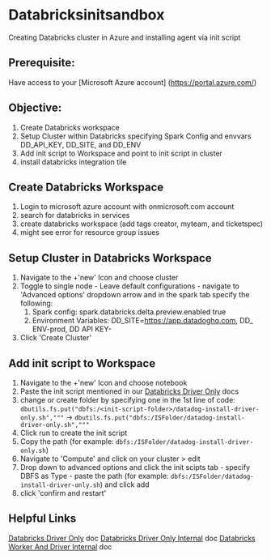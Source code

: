 # Databricksinitsandbox
Creating Databricks cluster in Azure and installing agent via init script

## Prerequisite: 
Have access to your [Microsoft Azure account] (https://portal.azure.com/)

## Objective:
1. Create Databricks workspace
2. Setup Cluster within Databricks specifying Spark Config and envvars DD_API_KEY, DD_SITE, and DD_ENV
3. Add init script to Workspace and point to init script in cluster
4. install databricks integration tile


## Create Databricks Workspace
1. Login to microsoft azure account with onmicrosoft.com account
2. search for databricks in services
3. create databricks workspace (add tags creator, myteam, and ticketspec)
4. might see error for resource group issues


## Setup Cluster in Databricks Workspace
1. Navigate to the +'new' Icon and choose cluster
2. Toggle to single node - Leave default configurations - navigate to 'Advanced options' dropdown arrow and in the spark tab specify the following:
   1. Spark config: spark.databricks.delta.preview.enabled true
   2. Environment Variables: DD_SITE=https://app.datadoghq.com, DD_ ENV-prod, DD API KEY-<yourkey>
3. Click 'Create Cluster' 

## Add init script to Workspace
1. Navigate to the +'new' Icon and choose notebook
2. Paste the init script mentioned in our [Databricks Driver Only](https://docs.datadoghq.com/integrations/databricks/?tab=driveronly#standard-cluster) docs
3. change or create folder by specifying one in the 1st line of code: `dbutils.fs.put("dbfs:/<init-script-folder>/datadog-install-driver-only.sh","""` -> `dbutils.fs.put("dbfs:/ISFolder/datadog-install-driver-only.sh","""`
4. Click run to create the init script
5. Copy the path (for example: `dbfs:/ISFolder/datadog-install-driver-only.sh`) 
6. Navigate to 'Compute' and click on your cluster > edit
7. Drop down to advanced options and click the init scipts tab - specify DBFS as Type - paste the path (for example: `dbfs:/ISFolder/datadog-install-driver-only.sh`) and click add
8. click 'confirm and restart'


## Helpful Links
[Databricks Driver Only](https://docs.datadoghq.com/integrations/databricks/?tab=driveronly#standard-cluster) doc
[Databricks Driver Only Internal](https://datadoghq.atlassian.net/wiki/spaces/~6387b6f3f6c85b343c0ba799/pages/2830664472/Databrick+Integration+with+Datadog) doc
[Databricks Worker And Driver Internal]([https://docs.datadoghq.com/integrations/databricks/?tab=driveronly#standard-cluster](https://datadoghq.atlassian.net/wiki/spaces/TS/pages/1391626126/Databricks+Datadog+Integration+for+Driver+Workers)https://datadoghq.atlassian.net/wiki/spaces/TS/pages/1391626126/Databricks+Datadog+Integration+for+Driver+Workers) doc


  
